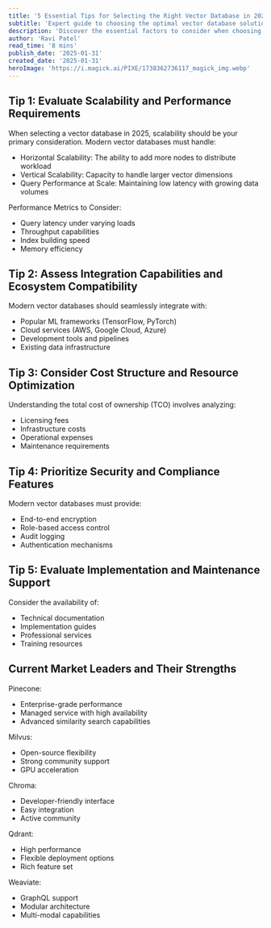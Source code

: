 ```yaml
---
title: '5 Essential Tips for Selecting the Right Vector Database in 2025'
subtitle: 'Expert guide to choosing the optimal vector database solution'
description: 'Discover the essential factors to consider when choosing a vector database in 2025. From scalability requirements to security features, learn how to make an informed decision for your organization's specific needs.'
author: 'Ravi Patel'
read_time: '8 mins'
publish_date: '2025-01-31'
created_date: '2025-01-31'
heroImage: 'https://i.magick.ai/PIXE/1738362736117_magick_img.webp'
---
```


## Tip 1: Evaluate Scalability and Performance Requirements

When selecting a vector database in 2025, scalability should be your primary consideration. Modern vector databases must handle:

- Horizontal Scalability: The ability to add more nodes to distribute workload
- Vertical Scalability: Capacity to handle larger vector dimensions
- Query Performance at Scale: Maintaining low latency with growing data volumes

Performance Metrics to Consider:
- Query latency under varying loads
- Throughput capabilities 
- Index building speed
- Memory efficiency

## Tip 2: Assess Integration Capabilities and Ecosystem Compatibility

Modern vector databases should seamlessly integrate with:
- Popular ML frameworks (TensorFlow, PyTorch)
- Cloud services (AWS, Google Cloud, Azure)
- Development tools and pipelines
- Existing data infrastructure

## Tip 3: Consider Cost Structure and Resource Optimization

Understanding the total cost of ownership (TCO) involves analyzing:
- Licensing fees
- Infrastructure costs
- Operational expenses
- Maintenance requirements

## Tip 4: Prioritize Security and Compliance Features

Modern vector databases must provide:
- End-to-end encryption
- Role-based access control
- Audit logging
- Authentication mechanisms

## Tip 5: Evaluate Implementation and Maintenance Support

Consider the availability of:
- Technical documentation
- Implementation guides
- Professional services
- Training resources

## Current Market Leaders and Their Strengths

Pinecone:
- Enterprise-grade performance
- Managed service with high availability
- Advanced similarity search capabilities

Milvus:
- Open-source flexibility
- Strong community support
- GPU acceleration

Chroma:
- Developer-friendly interface
- Easy integration
- Active community

Qdrant:
- High performance
- Flexible deployment options
- Rich feature set

Weaviate:
- GraphQL support
- Modular architecture
- Multi-modal capabilities